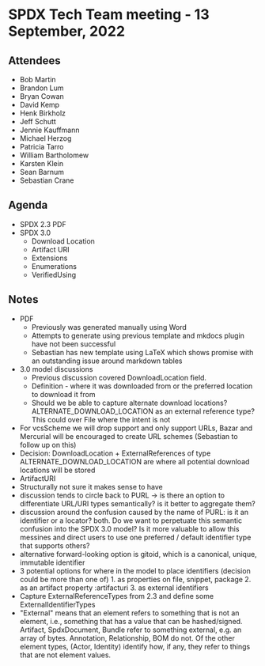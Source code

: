 # SPDX Tech Team meeting - 13 September, 2022 

## Attendees
* Bob Martin
* Brandon Lum
* Bryan Cowan
* David Kemp
* Henk Birkholz
* Jeff Schutt
* Jennie Kauffmann
* Michael Herzog
* Patricia Tarro
* William Bartholomew
* Karsten Klein
* Sean Barnum
* Sebastian Crane

## Agenda
* SPDX 2.3 PDF
* SPDX 3.0
  * Download Location
  * Artifact URI
  * Extensions
  * Enumerations
  * VerifiedUsing

## Notes
* PDF
  * Previously was generated manually using Word
  * Attempts to generate using previous template and mkdocs plugin have not been successful
  * Sebastian has new template using LaTeX which shows promise with an outstanding issue around markdown tables
* 3.0 model discussions
  * Previous discussion covered DownloadLocation field.
  * Definition - where it was downloaded from or the preferred location to download it from
  * Should we be able to capture alternate download locations? ALTERNATE_DOWNLOAD_LOCATION as an external reference type? This could over File where the intent is not
* For vcsScheme we will drop support and only support URLs, Bazar and Mercurial will be encouraged to create URL schemes (Sebastian to follow up on this)
* Decision: DownloadLocation + ExternalReferences of type ALTERNATE_DOWNLOAD_LOCATION are where all potential download locations will be stored
* ArtifactURI
* Structurally not sure it makes sense to have 
* discussion tends to circle back to PURL -> is there an option to differentiate URL/URI types semantically? is it better to aggregate them?
* discussion around the confusion caused by the name of PURL: is it an identifier or a locator? both. Do we want to perpetuate this semantic confusion into the SPDX 3.0 model? Is it more valuable to allow this messines and direct users to use one preferred / default identifier type that supports others?
* alternative forward-looking option is gitoid, which is a canonical, unique, immutable identifier
* 3 potential options for where in the model to place identifiers (decision could be more than one of) 1. as properties on file, snippet, package 2. as an artifact property :artifacturi 3. as external identifiers
* Capture ExternalReferenceTypes from 2.3 and define some ExternalIdentifierTypes
* "External" means that an element refers to something that is not an element, i.e., something that has a value that can be hashed/signed.  Artifact, SpdxDocument, Bundle refer to something external, e.g. an array of bytes.  Annotation, Relationship, BOM do not. Of the other element types, (Actor, Identity) identify how, if any, they refer to things that are not element values.
